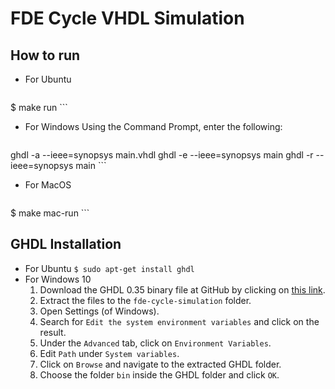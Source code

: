 # FDE Cycle VHDL Simulation

## How to run

* For Ubuntu
	```
$ make run
	```
* For Windows
	Using the Command Prompt, enter the following:
	```
ghdl -a --ieee=synopsys main.vhdl
ghdl -e --ieee=synopsys main
ghdl -r --ieee=synopsys main
	```
* For MacOS
	```
$ make mac-run
	```

## GHDL Installation

* For Ubuntu
	```$ sudo apt-get install ghdl```
* For Windows 10
	1. Download the GHDL 0.35 binary file at GitHub by clicking on [this link](https://github.com/ghdl/ghdl/releases/download/v0.35/ghdl-0.35-mcode-windows.zip).
	2. Extract the files to the `fde-cycle-simulation` folder.
	4. Open Settings (of Windows).
	5. Search for `Edit the system environment variables` and click on the result.
	6. Under the `Advanced` tab, click on `Environment Variables`.
	7. Edit `Path` under `System variables`.
	8. Click on `Browse` and navigate to the extracted GHDL folder.
	9. Choose the folder `bin` inside the GHDL folder and click `OK`.